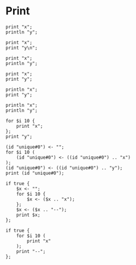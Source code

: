 # Print

```polygolf
print "x";
println "y";
```

```polygolf print.printLnToPrint
print "x";
print "y\n";
```

```polygolf print.golfLastPrint(true)
print "x";
println "y";
```

```polygolf print.golfLastPrint(false)
print "x";
print "y";
```

```polygolf
println "x";
print "y";
```

```polygolf print.golfLastPrint(true)
println "x";
println "y";
```

```polygolf
for $i 10 {
    print "x";
};
print "y";
```

```polygolf print.mergePrint
(id "unique#0") <- "";
for $i 10 (
    (id "unique#0") <- ((id "unique#0") .. "x")
);
(id "unique#0") <- ((id "unique#0") .. "y");
print (id "unique#0");
```

```polygolf
if true {
    $x <- "";
    for $i 10 {
        $x <- ($x .. "x");
    };
    $x <- ($x .. "--");
    print $x;
};
```

```polygolf print.splitPrint
if true {
    for $i 10 (
        print "x"
    );
    print "--";
};
```

